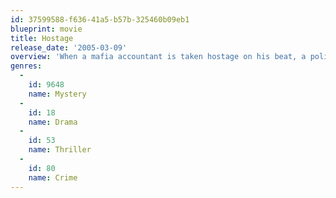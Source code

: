 ```yaml
---
id: 37599588-f636-41a5-b57b-325460b09eb1
blueprint: movie
title: Hostage
release_date: '2005-03-09'
overview: 'When a mafia accountant is taken hostage on his beat, a police officer – wracked by guilt from a prior stint as a negotiator – must negotiate the standoff, even as his own family is held captive by the mob.'
genres:
  -
    id: 9648
    name: Mystery
  -
    id: 18
    name: Drama
  -
    id: 53
    name: Thriller
  -
    id: 80
    name: Crime
---
```

